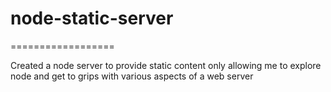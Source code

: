 # node-static-server
==================

Created a node server to provide static content only allowing me to explore node and get to grips with various aspects of a web server